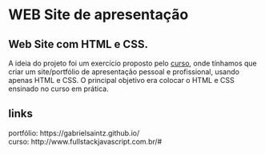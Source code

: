 # WEB Site de apresentação
<h2>Web Site com HTML e CSS.</h2>
<p>
A ideia do projeto foi um exercício proposto pelo <a href="http://www.fullstackjavascript.com.br/#">curso</a>, onde tínhamos que criar um site/portfólio de apresentação pessoal e profissional, usando apenas HTML e CSS. O principal objetivo era colocar o HTML e CSS ensinado no curso em prática.
</p>

  
  <h2>links</h2>
  portfólio: https://gabrielsaintz.github.io/ <br/>
  curso: http://www.fullstackjavascript.com.br/#


